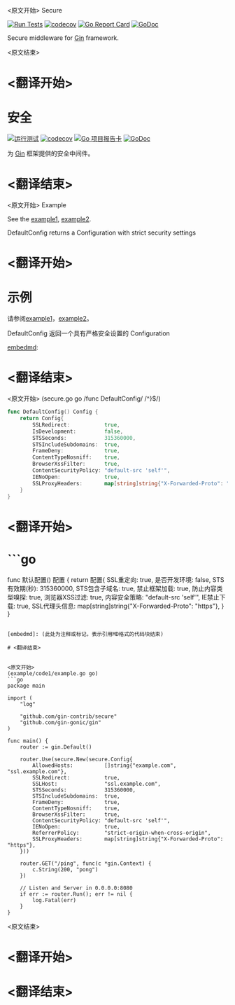 
<原文开始>
Secure

[![Run Tests](https://github.com/gin-contrib/secure/actions/workflows/go.yml/badge.svg?branch=master)](https://github.com/gin-contrib/secure/actions/workflows/go.yml)
[![codecov](https://codecov.io/gh/gin-contrib/secure/branch/master/graph/badge.svg)](https://codecov.io/gh/gin-contrib/secure)
[![Go Report Card](https://goreportcard.com/badge/github.com/gin-contrib/secure)](https://goreportcard.com/report/github.com/gin-contrib/secure)
[![GoDoc](https://godoc.org/github.com/gin-contrib/secure?status.svg)](https://godoc.org/github.com/gin-contrib/secure)

Secure middleware for [Gin](https://github.com/gin-gonic/gin/) framework.


<原文结束>

# <翻译开始>
# 安全

[![运行测试](https://github.com/gin-contrib/secure/actions/workflows/go.yml/badge.svg?branch=master)](https://github.com/gin-contrib/secure/actions/workflows/go.yml)
[![codecov](https://codecov.io/gh/gin-contrib/secure/branch/master/graph/badge.svg)](https://codecov.io/gh/gin-contrib/secure)
[![Go 项目报告卡](https://goreportcard.com/badge/github.com/gin-contrib/secure)](https://goreportcard.com/report/github.com/gin-contrib/secure)
[![GoDoc](https://godoc.org/github.com/gin-contrib/secure?status.svg)](https://godoc.org/github.com/gin-contrib/secure)

为 [Gin](https://github.com/gin-gonic/gin/) 框架提供的安全中间件。

# <翻译结束>


<原文开始>
Example

See the [example1](example/code1/example.go), [example2](example/code2/example.go).

DefaultConfig returns a Configuration with strict security settings

[embedmd]:
<原文结束>

# <翻译开始>
# 示例

请参阅[example1](example/code1/example.go)，[example2](example/code2/example.go)。

DefaultConfig 返回一个具有严格安全设置的 Configuration

[embedmd]:

# <翻译结束>


<原文开始>
(secure.go go /func DefaultConfig/ /^}$/)
```go
func DefaultConfig() Config {
	return Config{
		SSLRedirect:           true,
		IsDevelopment:         false,
		STSSeconds:            315360000,
		STSIncludeSubdomains:  true,
		FrameDeny:             true,
		ContentTypeNosniff:    true,
		BrowserXssFilter:      true,
		ContentSecurityPolicy: "default-src 'self'",
		IENoOpen:              true,
		SSLProxyHeaders:       map[string]string{"X-Forwarded-Proto": "https"},
	}
}
```

[embedmd]:
<原文结束>

# <翻译开始>
# ```go
func 默认配置() 配置 {
	return 配置{
		SSL重定向:            true,
		是否开发环境:         false,
		STS有效期(秒):        315360000,
		STS包含子域名:       true,
		禁止框架加载:         true,
		防止内容类型嗅探:     true,
		浏览器XSS过滤:        true,
		内容安全策略:        "default-src 'self'",
		IE禁止下载:           true,
		SSL代理头信息:       map[string]string{"X-Forwarded-Proto": "https"},
	}
}
```

[embedmd]: (此处为注释或标记，表示引用MD格式的代码块结束)

# <翻译结束>


<原文开始>
(example/code1/example.go go)
```go
package main

import (
	"log"

	"github.com/gin-contrib/secure"
	"github.com/gin-gonic/gin"
)

func main() {
	router := gin.Default()

	router.Use(secure.New(secure.Config{
		AllowedHosts:          []string{"example.com", "ssl.example.com"},
		SSLRedirect:           true,
		SSLHost:               "ssl.example.com",
		STSSeconds:            315360000,
		STSIncludeSubdomains:  true,
		FrameDeny:             true,
		ContentTypeNosniff:    true,
		BrowserXssFilter:      true,
		ContentSecurityPolicy: "default-src 'self'",
		IENoOpen:              true,
		ReferrerPolicy:        "strict-origin-when-cross-origin",
		SSLProxyHeaders:       map[string]string{"X-Forwarded-Proto": "https"},
	}))

	router.GET("/ping", func(c *gin.Context) {
		c.String(200, "pong")
	})

	// Listen and Server in 0.0.0.0:8080
	if err := router.Run(); err != nil {
		log.Fatal(err)
	}
}
```

<原文结束>

# <翻译开始>
# 

# <翻译结束>

